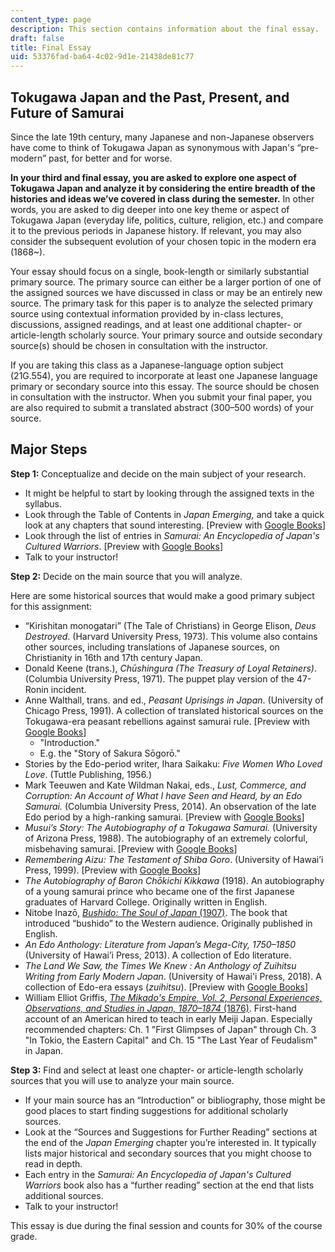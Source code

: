 ```yaml
---
content_type: page
description: This section contains information about the final essay.
draft: false
title: Final Essay
uid: 53376fad-ba64-4c02-9d1e-21438de81c77
---
```

## Tokugawa Japan and the Past, Present, and Future of Samurai

Since the late 19th century, many Japanese and non-Japanese observers have come to think of Tokugawa Japan as synonymous with Japan's “pre-modern” past, for better and for worse. 

**In your third and final essay, you are asked to explore one aspect of Tokugawa Japan and analyze it by considering the entire breadth of the histories and ideas we’ve covered in class during the semester.** In other words, you are asked to dig deeper into one key theme or aspect of  Tokugawa Japan (everyday life, politics, culture, religion, etc.) and compare it to the previous periods in Japanese history. If relevant, you may also consider the subsequent evolution of your chosen topic in the modern era (1868~).

Your essay should focus on a single, book-length or similarly substantial primary source. The primary source can either be a larger portion of one of the assigned sources we have discussed in class or may be an entirely new source. The primary task for this paper is to analyze the selected primary source using contextual information provided by in-class lectures, discussions, assigned readings, and at least one additional chapter- or article-length scholarly source. Your primary source and outside secondary source(s) should be chosen in consultation with the instructor.

If you are taking this class as a Japanese-language option subject (21G.554), you are required to incorporate at least one Japanese language primary or secondary source into this essay. The source should be chosen in consultation with the instructor. When you submit your final paper, you are also required to submit a translated abstract (300–500 words) of your source.

## Major Steps

**Step 1:** Conceptualize and decide on the main subject of your research.

- It might be helpful to start by looking through the assigned texts in the syllabus. 
- Look through the Table of Contents in *Japan Emerging,* and take a quick look at any chapters that sound interesting. \[Preview with [Google Books](https://www.google.com/books/edition/Japan_Emerging/iUtWDwAAQBAJ?hl=en&gbpv=1)\]
- Look through the list of entries in *Samurai: An Encyclopedia of Japan's Cultured Warriors*. \[Preview with [Google Books](https://www.google.com/books/edition/Samurai_An_Encyclopedia_of_Japan_s_Cultu/lPaKDwAAQBAJ?hl=en&gbpv=1)\]
- Talk to your instructor!

**Step 2:** Decide on the main source that you will analyze.

Here are some historical sources that would make a good primary subject for this assignment:

- “Kirishitan monogatari” (The Tale of Christians) in George Elison, *Deus Destroyed*. (Harvard University Press, 1973). This volume also contains other sources, including translations of Japanese sources, on Christianity in 16th and 17th century Japan. 
- Donald Keene (trans.), *Chūshingura (The Treasury of Loyal Retainers)*. (Columbia University Press, 1971). The puppet play version of the 47-Ronin incident.
- Anne Walthall, trans. and ed., *Peasant Uprisings in Japan*. (University of Chicago Press, 1991). A collection of translated historical sources on the Tokugawa-era peasant rebellions against samurai rule. \[Preview with [Google Books](https://www.google.com/books/edition/Peasant_Uprisings_in_Japan/mXiwI_oZfyoC?hl=en&gbpv=1)\] 
    - "Introduction."
    - E.g. the "Story of Sakura Sōgorō."
- Stories by the Edo-period writer, Ihara Saikaku: *Five Women Who Loved Love*. (Tuttle Publishing, 1956.)
- Mark Teeuwen and Kate Wildman Nakai, eds., *Lust, Commerce, and Corruption: An Account of What I have Seen and Heard, by an Edo Samurai.* (Columbia University Press, 2014). An observation of the late Edo period by a high-ranking samurai. \[Preview with [Google Books](https://www.google.com/books/edition/Lust_Commerce_and_Corruption/9eBqDgAAQBAJ?hl=en&gbpv=1)\] 
- *Musui’s Story: The Autobiography of a Tokugawa Samurai.* (University of Arizona Press, 1988). The autobiography of an extremely colorful, misbehaving samurai. \[Preview with [Google Books](https://www.google.com/books/edition/Musui_s_Story/J4iiDEYziv0C?hl=en&gbpv=1)\]
- *Remembering Aizu: The Testament of Shiba Goro*. (University of Hawai’i Press, 1999). \[Preview with [Google Books](https://www.google.com/books/edition/Remembering_Aizu/xMmO7XM0XoEC?hl=en&gbpv=1)\]
- *The Autobiography of Baron Chōkichi Kikkawa* (1918). An autobiography of a young samurai prince who became one of the first Japanese graduates of Harvard College. Originally written in English.
- Nitobe Inazō, [*Bushido: The Soul of Japan* (1907)](https://www.google.com/books/edition/Bushido_the_Soul_of_Japan/53E1XrRRpPQC?hl=en&gbpv=1). The book that introduced “bushido” to the Western audience. Originally published in English. 
- *An Edo Anthology: Literature from Japan’s Mega-City, 1750–1850* (University of Hawai’i Press, 2013). A collection of Edo literature.
- *The Land We Saw, the Times We Knew : An Anthology of Zuihitsu Writing from Early Modern Japan*. (University of Hawai'i Press, 2018). A collection of Edo-era essays (*zuihitsu*). \[Preview with [Google Books](https://www.google.com/books/edition/The_Land_We_Saw_the_Times_We_Knew/-VcEEAAAQBAJ?hl=en&gbpv=1)\]
- William Elliot Griffis, [*The Mikado's Empire, Vol. 2, Personal Experiences, Observations, and Studies in Japan, 1870–1874* (1876)](https://www.google.com/books/edition/The_Mikado_s_Empire/Ld_BNvbt3MgC?hl=en&gbpv=1). First-hand account of an American hired to teach in early Meiji Japan. Especially recommended chapters: Ch. 1 "First Glimpses of Japan" through Ch. 3 "In Tokio, the Eastern Capital" and Ch. 15 "The Last Year of Feudalism" in Japan. 

**Step 3:** Find and select at least one chapter- or article-length scholarly sources that you will use to analyze your main source.

- If your main source has an “Introduction” or bibliography, those might be good places to start finding suggestions for additional scholarly sources.
- Look at the “Sources and Suggestions for Further Reading” sections at the end of the *Japan Emerging* chapter you’re interested in. It typically lists major historical and secondary sources that you might choose to read in depth.
- Each entry in the *Samurai: An Encyclopedia of Japan's Cultured Warriors* book also has a “further reading” section at the end that lists additional sources.
- Talk to your instructor! 

This essay is due during the final session and counts for 30% of the course grade.